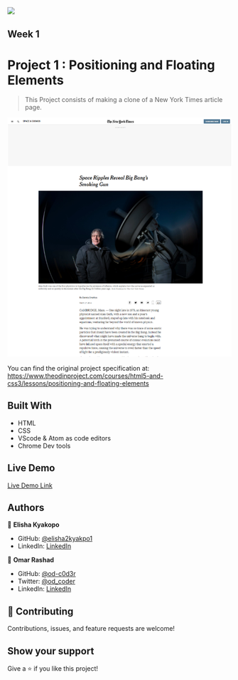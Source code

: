 ![](https://img.shields.io/badge/Microverse-blueviolet)

## Week 1

# Project 1 : Positioning and Floating Elements

> This Project consists of making a clone of a New York Times article page.

![screenshot](./assets/imgs/screenshot.png)

You can find the original project specification at: https://www.theodinproject.com/courses/html5-and-css3/lessons/positioning-and-floating-elements

## Built With

- HTML
- CSS
- VScode & Atom as code editors
- Chrome Dev tools

## Live Demo 

[Live Demo Link](https://nobbier-pencils.000webhostapp.com/) 

## Authors

👤 **Elisha Kyakopo**

- GitHub: [@elisha2kyakpo1](https://github.com/elisha2kyakpo1)
- LinkedIn: [LinkedIn](https://www.linkedin.com/in/elisha-kyakopo-009aa3197/)

👤 **Omar Rashad**

- GitHub: [@od-c0d3r](https://github.com/od-c0d3r)
- Twitter: [@od_coder](https://twitter.com/od_coder)
- LinkedIn: [LinkedIn](https://www.linkedin.com/in/omarrashad/)

## 🤝 Contributing

Contributions, issues, and feature requests are welcome!

## Show your support

Give a ⭐️ if you like this project!
